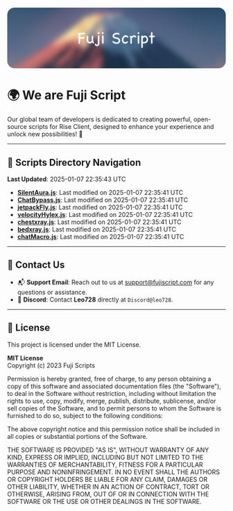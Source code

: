 ![Banner](.github/b.webp)

# 🌍 **We are Fuji Script**

Our global team of developers is dedicated to creating powerful, open-source scripts for Rise Client, designed to enhance your experience and unlock new possibilities! 🌟

---
<!-- SCRIPTS_NAVIGATION_START -->
## 📂 **Scripts Directory Navigation**

**Last Updated**: 2025-01-07 22:35:43 UTC

- **[SilentAura.js](scripts/SilentAura.js)**: Last modified on 2025-01-07 22:35:41 UTC
- **[ChatBypass.js](scripts/ChatBypass.js)**: Last modified on 2025-01-07 22:35:41 UTC
- **[jetpackFly.js](scripts/jetpackFly.js)**: Last modified on 2025-01-07 22:35:41 UTC
- **[velocityHylex.js](scripts/velocityHylex.js)**: Last modified on 2025-01-07 22:35:41 UTC
- **[chestxray.js](scripts/chestxray.js)**: Last modified on 2025-01-07 22:35:41 UTC
- **[bedxray.js](scripts/bedxray.js)**: Last modified on 2025-01-07 22:35:41 UTC
- **[chatMacro.js](scripts/chatMacro.js)**: Last modified on 2025-01-07 22:35:41 UTC

<!-- SCRIPTS_NAVIGATION_END -->

---

## 💬 **Contact Us**  
- 📬 **Support Email**: Reach out to us at [support@fujiscript.com](mailto:support@fujiscript.com) for any questions or assistance.  
- 💬 **Discord**: Contact **Leo728** directly at `Discord@leo728`.

---

## 📜 **License**

This project is licensed under the MIT License.  

**MIT License**  
Copyright (c) 2023 Fuji Scripts  

Permission is hereby granted, free of charge, to any person obtaining a copy of this software and associated documentation files (the "Software"), to deal in the Software without restriction, including without limitation the rights to use, copy, modify, merge, publish, distribute, sublicense, and/or sell copies of the Software, and to permit persons to whom the Software is furnished to do so, subject to the following conditions:  

The above copyright notice and this permission notice shall be included in all copies or substantial portions of the Software.  

THE SOFTWARE IS PROVIDED "AS IS", WITHOUT WARRANTY OF ANY KIND, EXPRESS OR IMPLIED, INCLUDING BUT NOT LIMITED TO THE WARRANTIES OF MERCHANTABILITY, FITNESS FOR A PARTICULAR PURPOSE AND NONINFRINGEMENT. IN NO EVENT SHALL THE AUTHORS OR COPYRIGHT HOLDERS BE LIABLE FOR ANY CLAIM, DAMAGES OR OTHER LIABILITY, WHETHER IN AN ACTION OF CONTRACT, TORT OR OTHERWISE, ARISING FROM, OUT OF OR IN CONNECTION WITH THE SOFTWARE OR THE USE OR OTHER DEALINGS IN THE SOFTWARE.  
